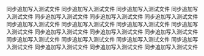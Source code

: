 同步追加写入测试文件
同步追加写入测试文件
同步追加写入测试文件
同步追加写入测试文件
同步追加写入测试文件
同步追加写入测试文件
同步追加写入测试文件
同步追加写入测试文件
同步追加写入测试文件
同步追加写入测试文件
同步追加写入测试文件
同步追加写入测试文件
同步追加写入测试文件
同步追加写入测试文件
同步追加写入测试文件
同步追加写入测试文件
同步追加写入测试文件
同步追加写入测试文件
同步追加写入测试文件
同步追加写入测试文件
同步追加写入测试文件
